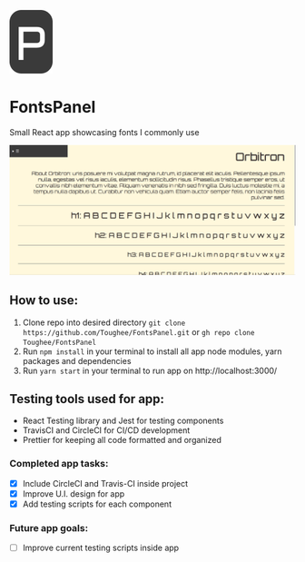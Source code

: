 ![App logo](./public/img/panel_logo.png)

# FontsPanel

Small React app showcasing fonts I commonly use

![Splash page](./public/img/fontspanel_splash.png)

## How to use:

1. Clone repo into desired directory `git clone https://github.com/Toughee/FontsPanel.git` or `gh repo clone Toughee/FontsPanel`
2. Run `npm install` in your terminal to install all app node modules, yarn packages and dependencies
3. Run `yarn start` in your terminal to run app on http://localhost:3000/

## Testing tools used for app:

-   React Testing library and Jest for testing components
-   TravisCI and CircleCI for CI/CD development
-   Prettier for keeping all code formatted and organized


### Completed app tasks:

- [x] Include CircleCI and Travis-CI inside project
- [x] Improve U.I. design for app
- [x] Add testing scripts for each component

### Future app goals:

- [ ] Improve current testing scripts inside app 